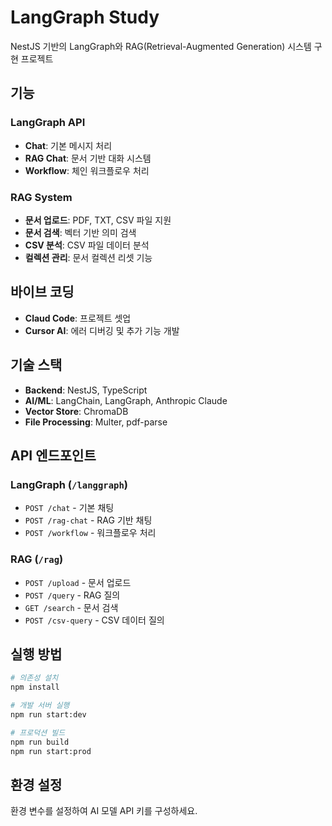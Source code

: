 # LangGraph Study

NestJS 기반의 LangGraph와 RAG(Retrieval-Augmented Generation) 시스템 구현 프로젝트

## 기능

### LangGraph API

- **Chat**: 기본 메시지 처리
- **RAG Chat**: 문서 기반 대화 시스템
- **Workflow**: 체인 워크플로우 처리

### RAG System

- **문서 업로드**: PDF, TXT, CSV 파일 지원
- **문서 검색**: 벡터 기반 의미 검색
- **CSV 분석**: CSV 파일 데이터 분석
- **컬렉션 관리**: 문서 컬렉션 리셋 기능

## 바이브 코딩

- **Claud Code**: 프로젝트 셋업
- **Cursor AI**: 에러 디버깅 및 추가 기능 개발

## 기술 스택

- **Backend**: NestJS, TypeScript
- **AI/ML**: LangChain, LangGraph, Anthropic Claude
- **Vector Store**: ChromaDB
- **File Processing**: Multer, pdf-parse

## API 엔드포인트

### LangGraph (`/langgraph`)

- `POST /chat` - 기본 채팅
- `POST /rag-chat` - RAG 기반 채팅
- `POST /workflow` - 워크플로우 처리

### RAG (`/rag`)

- `POST /upload` - 문서 업로드
- `POST /query` - RAG 질의
- `GET /search` - 문서 검색
- `POST /csv-query` - CSV 데이터 질의

## 실행 방법

```bash
# 의존성 설치
npm install

# 개발 서버 실행
npm run start:dev

# 프로덕션 빌드
npm run build
npm run start:prod
```

## 환경 설정

환경 변수를 설정하여 AI 모델 API 키를 구성하세요.
